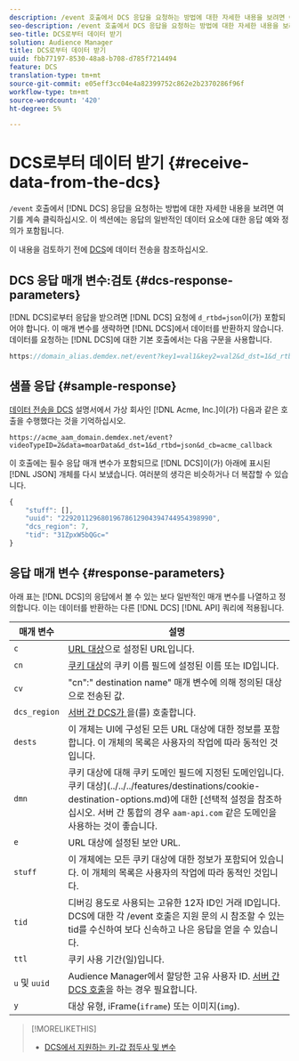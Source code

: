 ```yaml
---
description: /event 호출에서 DCS 응답을 요청하는 방법에 대한 자세한 내용을 보려면 여기를 계속 클릭하십시오. 이 섹션에는 응답의 일반적인 데이터 요소에 대한 응답 예와 정의가 포함됩니다.
seo-description: /event 호출에서 DCS 응답을 요청하는 방법에 대한 자세한 내용을 보려면 여기를 계속 클릭하십시오. 이 섹션에는 응답의 일반적인 데이터 요소에 대한 응답 예와 정의가 포함됩니다.
seo-title: DCS로부터 데이터 받기
solution: Audience Manager
title: DCS로부터 데이터 받기
uuid: fbb77197-8530-48a8-b708-d785f7214494
feature: DCS
translation-type: tm+mt
source-git-commit: e05eff3cc04e4a82399752c862e2b2370286f96f
workflow-type: tm+mt
source-wordcount: '420'
ht-degree: 5%

---
```



# DCS로부터 데이터 받기 {#receive-data-from-the-dcs}

`/event` 호출에서 [!DNL DCS] 응답을 요청하는 방법에 대한 자세한 내용을 보려면 여기를 계속 클릭하십시오. 이 섹션에는 응답의 일반적인 데이터 요소에 대한 응답 예와 정의가 포함됩니다.

이 내용을 검토하기 전에 [DCS](../../../api/dcs-intro/dcs-event-calls/dcs-url-send.md)에 데이터 전송을 참조하십시오.

## DCS 응답 매개 변수:검토 {#dcs-response-parameters}

[!DNL DCS]로부터 응답을 받으려면 [!DNL DCS] 요청에 `d_rtbd=json`이(가) 포함되어야 합니다. 이 매개 변수를 생략하면 [!DNL DCS]에서 데이터를 반환하지 않습니다. 데이터를 요청하는 [!DNL DCS]에 대한 기본 호출에서는 다음 구문을 사용합니다.

```js
https://domain_alias.demdex.net/event?key1=val1&key2=val2&d_dst=1&d_rtbd=json&d_cb=callback
```

## 샘플 응답 {#sample-response}

[데이터 전송을 DCS](../../../api/dcs-intro/dcs-event-calls/dcs-url-send.md) 설명서에서 가상 회사인 [!DNL Acme, Inc.]이(가) 다음과 같은 호출을 수행했다는 것을 기억하십시오.

`https://acme_aam_domain.demdex.net/event?videoTypeID=2&data=moarData&d_dst=1&d_rtbd=json&d_cb=acme_callback`

이 호출에는 필수 응답 매개 변수가 포함되므로 [!DNL DCS]이(가) 아래에 표시된 [!DNL JSON] 개체를 다시 보냈습니다. 여러분의 생각은 비슷하거나 더 복잡할 수 있습니다.

```js
{
    "stuff": [],
    "uuid": "22920112968019678612904394744954398990",
    "dcs_region": 7,
    "tid": "31ZpxW5bQGc="
}
```

## 응답 매개 변수 {#response-parameters}

아래 표는 [!DNL DCS]의 응답에서 볼 수 있는 보다 일반적인 매개 변수를 나열하고 정의합니다. 이는 데이터를 반환하는 다른 [!DNL DCS] [!DNL API] 쿼리에 적용됩니다.

| 매개 변수 | 설명 |
|--- |--- |
| `c` | [URL 대상](../../../features/destinations/create-url-destination.md)으로 설정된 URL입니다. |
| `cn` | [쿠키 대상](../../../features/destinations/create-cookie-destination.md)의 쿠키 이름 필드에 설정된 이름 또는 ID입니다. |
| `cv` | &quot;cn&quot;:&quot; destination name&quot; 매개 변수에 의해 정의된 대상으로 전송된 값. |
| `dcs_region` | [서버 간 DCS가 ](../../../api/dcs-intro/dcs-api-reference/dcs-regions.md)을(를) 호출합니다. |
| `dests` | 이 개체는 UI에 구성된 모든 URL 대상에 대한 정보를 포함합니다. 이 개체의 목록은 사용자의 작업에 따라 동적인 것입니다. |
| `dmn` | 쿠키 대상에 대해 쿠키 도메인 필드에 지정된 도메인입니다. 쿠키 대상](../../../features/destinations/cookie-destination-options.md)에 대한 [선택적 설정을 참조하십시오.  서버 간 통합의 경우 `aam-api.com` 같은 도메인을 사용하는 것이 좋습니다. |
| `e` | URL 대상에 설정된 보안 URL. |
| `stuff` | 이 개체에는 모든 쿠키 대상에 대한 정보가 포함되어 있습니다. 이 개체의 목록은 사용자의 작업에 따라 동적인 것입니다. |
| `tid` | 디버깅 용도로 사용되는 고유한 12자 ID인 거래 ID입니다. DCS에 대한 각 /event 호출은 지원 문의 시 참조할 수 있는 tid를 수신하여 보다 신속하고 나은 응답을 얻을 수 있습니다. |
| `ttl` | 쿠키 사용 기간(일)입니다. |
| `u` 및 `uuid` | Audience Manager에서 할당한 고유 사용자 ID. [서버 간 DCS 호출](../../../api/dcs-intro/dcs-s2s/dcs-s2s-calls.md)을 하는 경우 필요합니다. |
| `y` | 대상 유형, iFrame(`iframe`) 또는 이미지(`img`). |

>[!MORELIKETHIS]
>
>* [DCS에서 지원하는 키-값 접두사 및 변수](../../../api/dcs-intro/dcs-api-reference/dcs-keys.md)

